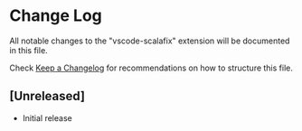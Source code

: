 # Change Log
All notable changes to the "vscode-scalafix" extension will be documented in this file.

Check [Keep a Changelog](http://keepachangelog.com/) for recommendations on how to structure this file.

## [Unreleased]
- Initial release